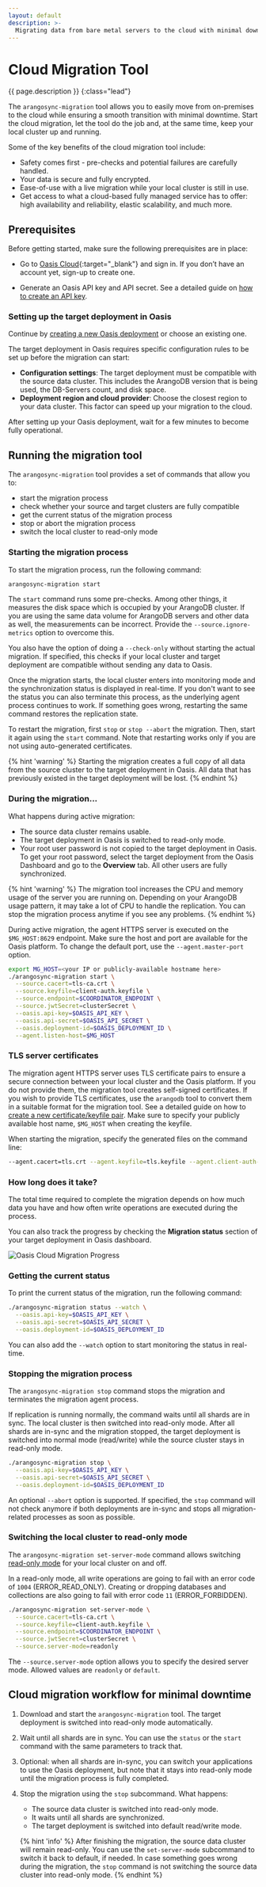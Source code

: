 ```yaml
---
layout: default
description: >-
  Migrating data from bare metal servers to the cloud with minimal downtime
---
```

# Cloud Migration Tool

{{ page.description }}
{:class="lead"}

The `arangosync-migration` tool allows you to easily move from on-premises to 
the cloud while ensuring a smooth transition with minimal downtime.
Start the cloud migration, let the tool do the job and, at the same time,
keep your local cluster up and running. 

Some of the key benefits of the cloud migration tool include:
- Safety comes first - pre-checks and potential failures are carefully handled.
- Your data is secure and fully encrypted.
- Ease-of-use with a live migration while your local cluster is still in use.
- Get access to what a cloud-based fully managed service has to offer: 
high availability and reliability, elastic scalability, and much more.

## Prerequisites 

Before getting started, make sure the following prerequisites are in place:

- Go to [Oasis Cloud](https://cloud.arangodb.com/home){:target="_blank"}
and sign in. If you don’t have an account yet, sign-up to create one.

- Generate an Oasis API key and API secret. See a detailed guide on 
[how to create an API key](api-getting-started.html#creating-an-api-key).

### Setting up the target deployment in Oasis

Continue by [creating a new Oasis deployment](deployments.html#how-to-create-a-new-deployment)
or choose an existing one.

The target deployment in Oasis requires specific configuration rules to be
set up before the migration can start:

- **Configuration settings**: The target deployment must be compatible with the
source data cluster. This includes the ArangoDB version that is being used,
the DB-Servers count, and disk space.
- **Deployment region and cloud provider**: Choose the closest region to your
data cluster. This factor can speed up your migration to the cloud.

After setting up your Oasis deployment, wait for a few minutes to become 
fully operational.

## Running the migration tool

The `arangosync-migration` tool provides a set of commands that allow you to:
-  start the migration process
-  check whether your source and target clusters are fully compatible
-  get the current status of the migration process
-  stop or abort the migration process
-  switch the local cluster to read-only mode

### Starting the migration process

To start the migration process, run the following command:

```bash
arangosync-migration start
```
The `start` command runs some pre-checks. Among other things, it measures
the disk space which is occupied by your ArangoDB cluster. If you are using the
same data volume for ArangoDB servers and other data as well, the measurements
can be incorrect. Provide the `--source.ignore-metrics` option to overcome this.

You also have the option of doing a `--check-only` without starting the actual
migration. If specified, this checks if your local cluster and target deployment
are compatible without sending any data to Oasis.

Once the migration starts, the local cluster enters into monitoring mode and the
synchronization status is displayed in real-time. If you don't want to see the
status you can also terminate this process, as the underlying agent process
continues to work. If something goes wrong, restarting the same command restores
the replication state.

To restart the migration, first `stop` or `stop --abort` the migration. Then,
start it again using the `start` command.
Note that restarting works only if you are not using
auto-generated certificates.

{% hint 'warning' %}
Starting the migration creates a full copy of all data from the source cluster
to the target deployment in Oasis. All data that has previously existed in the
target deployment will be lost.
{% endhint %}

### During the migration...

What happens during active migration:
- The source data cluster remains usable. 
- The target deployment in Oasis is switched to read-only mode.
- Your root user password is not copied to the target deployment in Oasis.
To get your root password, select the target deployment from the Oasis
Dashboard and go to the **Overview** tab. All other users are fully synchronized.

{% hint 'warning' %}
The migration tool increases the CPU and memory usage of the server you are
running on. Depending on your ArangoDB usage pattern, it may take a lot of CPU
to handle the replication. You can stop the migration process anytime
if you see any problems.
{% endhint %}

During active migration, the agent HTTPS server is executed on the `$MG_HOST:8629` 
endpoint. Make sure the host and port are available for the Oasis platform.
To change the default port, use the `--agent.master-port` option.

```bash
export MG_HOST=<your IP or publicly-available hostname here>
./arangosync-migration start \
  --source.cacert=tls-ca.crt \
  --source.keyfile=client-auth.keyfile \
  --source.endpoint=$COORDINATOR_ENDPOINT \
  --source.jwtSecret=clusterSecret \
  --oasis.api-key=$OASIS_API_KEY \
  --oasis.api-secret=$OASIS_API_SECRET \
  --oasis.deployment-id=$OASIS_DEPLOYMENT_ID \
  --agent.listen-host=$MG_HOST
```

### TLS server certificates

The migration agent HTTPS server uses TLS certificate pairs to ensure a secure
connection between your local cluster and the Oasis platform.
If you do not provide them, the migration tool creates self-signed certificates.
If you wish to provide TLS certificates, use the `arangodb` tool to convert them in
a suitable format for the migration tool.
See a detailed guide on how to [create a new certificate/keyfile pair](../programs-starter-security.html).
Make sure to specify your publicly available host name, `$MG_HOST` when creating
the keyfile. 

When starting the migration, specify the generated files on the command line:

```bash
--agent.cacert=tls.crt --agent.keyfile=tls.keyfile --agent.client-auth-cacert=client-auth-ca.crt --agent.client-auth-keyfile=client-auth.keyfile
```

### How long does it take?

The total time required to complete the migration depends on how much data you
have and how often write operations are executed during the process.

You can also track the progress by checking the **Migration status** section of
your target deployment in Oasis dashboard.

![Oasis Cloud Migration Progress](images/oasis-migration-agent.png)

### Getting the current status

To print the current status of the migration, run the following command:

```bash
./arangosync-migration status --watch \
  --oasis.api-key=$OASIS_API_KEY \
  --oasis.api-secret=$OASIS_API_SECRET \
  --oasis.deployment-id=$OASIS_DEPLOYMENT_ID
```

You can also add the `--watch` option to start monitoring the status in real-time.

### Stopping the migration process

The `arangosync-migration stop` command stops the migration and terminates
the migration agent process.

If replication is running normally, the command waits until all shards are
in sync. The local cluster is then switched into read-only mode.
After all shards are in-sync and the migration stopped, the target deployment
is switched into normal mode (read/write) while the source cluster stays in
read-only mode. 

```bash
./arangosync-migration stop \
  --oasis.api-key=$OASIS_API_KEY \
  --oasis.api-secret=$OASIS_API_SECRET \
  --oasis.deployment-id=$OASIS_DEPLOYMENT_ID
```

An optional `--abort` option is supported. If specified, the `stop` command 
will not check anymore if both deployments are in-sync and stops all
migration-related processes as soon as possible.

### Switching the local cluster to read-only mode

The `arangosync-migration set-server-mode` command allows switching [read-only mode](../http/administration-and-monitoring.html#update-whether-or-not-a-server-is-in-read-only-mode)
for your local cluster on and off.

In a read-only mode, all write operations are going to fail with an error code
of `1004` (ERROR_READ_ONLY).
Creating or dropping databases and collections are also going to fail with 
error code `11` (ERROR_FORBIDDEN).

```bash
./arangosync-migration set-server-mode \
  --source.cacert=tls-ca.crt \
  --source.keyfile=client-auth.keyfile \
  --source.endpoint=$COORDINATOR_ENDPOINT \
  --source.jwtSecret=clusterSecret \
  --source.server-mode=readonly
```  
The `--source.server-mode` option allows you to specify the desired server mode.
Allowed values are `readonly` or `default`.

## Cloud migration workflow for minimal downtime

1. Download and start the `arangosync-migration` tool. The target deployment
   is switched into read-only mode automatically.
2. Wait until all shards are in sync. You can use the `status` or the `start`
   command with the same parameters to track that.
3. Optional: when all shards are in-sync, you can switch your applications
   to use the Oasis deployment, but note that it stays into read-only mode
   until the migration process is fully completed.
4. Stop the migration using the `stop` subcommand. What happens:
   - The source data cluster is switched into read-only mode.
   - It waits until all shards are synchronized.
   - The target deployment is switched into default read/write mode.

   {% hint 'info' %}
   After finishing the migration, the source data cluster will remain read-only. 
   You can use the `set-server-mode` 
   subcommand to switch it back to default, if needed.
   In case something goes wrong during the migration, the `stop` command is not
   switching the source data cluster into read-only mode. 
   {% endhint %}
